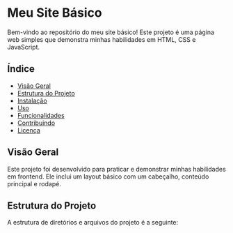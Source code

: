 # Meu Site Básico

Bem-vindo ao repositório do meu site básico! Este projeto é uma página web simples que demonstra minhas habilidades em HTML, CSS e JavaScript.

## Índice

- [Visão Geral](#visão-geral)
- [Estrutura do Projeto](#estrutura-do-projeto)
- [Instalação](#instalação)
- [Uso](#uso)
- [Funcionalidades](#funcionalidades)
- [Contribuindo](#contribuindo)
- [Licença](#licença)

## Visão Geral

Este projeto foi desenvolvido para praticar e demonstrar minhas habilidades em frontend. Ele inclui um layout básico com um cabeçalho, conteúdo principal e rodapé.

## Estrutura do Projeto

A estrutura de diretórios e arquivos do projeto é a seguinte:

